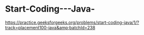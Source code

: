 # Start-Coding---Java-
https://practice.geeksforgeeks.org/problems/start-coding-java/1/?track=placement100-java&amp;batchId=238
